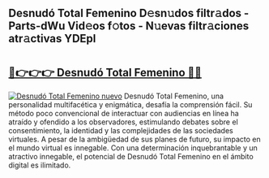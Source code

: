 ## Desnudó Total Femenino D𝚎sn𝚞dos filtr𝚊dos - Parts-dWu Vid𝚎os f𝚘tos - N𝚞evas filtr𝚊ciones atr𝚊ctivas YDEpl

# <h2><a href="http://mb8n3w.tromn.icu/?c=Desnud%c3%b3+Total+Femenino">🔗👉👉👉 Desnudó Total Femenino 🔗🔗</a></h2>

[![Desnudó Total Femenino nuevo](https://i.imgur.com/pEAQMta.gif)](http://mb8n3w.tromn.icu/?c=Desnud%c3%b3+Total+Femenino)
Desnudó Total Femenino, una personalidad multifacética y enigmática, desafía la comprensión fácil. Su método poco convencional de interactuar con audiencias en línea ha atraído y ofendido a los observadores, estimulando debates sobre el consentimiento, la identidad y las complejidades de las sociedades virtuales. A pesar de la ambigüedad de sus planes de futuro, su impacto en el mundo virtual es innegable. Con una determinación inquebrantable y un atractivo innegable, el potencial de Desnudó Total Femenino en el ámbito digital es ilimitado.
